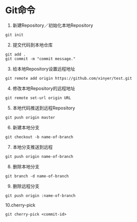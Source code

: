 # Git命令

1. 新建Repository／初始化本地Repository

  ```
  git init
  ```

2. 提交代码到本地仓库

  ```
  git add .
  git commit -m "commit message."
  ```

3. 给本地Repository设置远程地址

  ```
  git remote add origin https://github.com/xinyer/test.git
  ```

4. 修改本地Repository的远程地址

  ```
  git remote set-url origin URL
  ```

5. 本地代码推送到远程Repository

  ```
  git push origin master
  ```

6. 新建本地分支

  ```
  git checkout -b name-of-branch
  ```

7. 本地分支推送到远程

  ```
  git push origin name-of-branch
  ```

8. 删除本地分支

  ```
  git branch -d name-of-branch
  ```

9. 删除远程分支

  ```
  git push origin :name-of-branch
  ```
  
10.cherry-pick

```
git cherry-pick <commit-id>  
``` 

